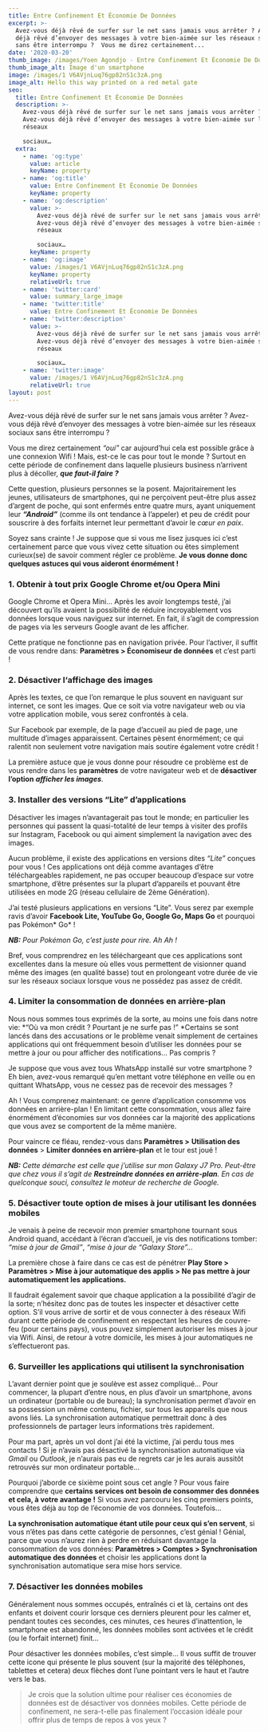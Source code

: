 ```yaml
---
title: Entre Confinement Et Économie De Données
excerpt: >-
  Avez-vous déjà rêvé de surfer sur le net sans jamais vous arrêter ? Avez-vous
  déjà rêvé d’envoyer des messages à votre bien-aimée sur les réseaux sociaux
  sans être interrompu ?  Vous me direz certainement...
date: '2020-03-20'
thumb_image: /images/Yoen Agondjo - Entre Confinement Et Économie De Données.png
thumb_image_alt: Image d'un smartphone
image: /images/1 V6AVjnLuq76gp82nS1c3zA.png
image_alt: Hello this way printed on a red metal gate
seo:
  title: Entre Confinement Et Économie De Données
  description: >-
    Avez-vous déjà rêvé de surfer sur le net sans jamais vous arrêter ?
    Avez-vous déjà rêvé d’envoyer des messages à votre bien-aimée sur les
    réseaux

    sociaux…
  extra:
    - name: 'og:type'
      value: article
      keyName: property
    - name: 'og:title'
      value: Entre Confinement Et Économie De Données
      keyName: property
    - name: 'og:description'
      value: >-
        Avez-vous déjà rêvé de surfer sur le net sans jamais vous arrêter ?
        Avez-vous déjà rêvé d’envoyer des messages à votre bien-aimée sur les
        réseaux

        sociaux…
      keyName: property
    - name: 'og:image'
      value: /images/1 V6AVjnLuq76gp82nS1c3zA.png
      keyName: property
      relativeUrl: true
    - name: 'twitter:card'
      value: summary_large_image
    - name: 'twitter:title'
      value: Entre Confinement Et Économie De Données
    - name: 'twitter:description'
      value: >-
        Avez-vous déjà rêvé de surfer sur le net sans jamais vous arrêter ?
        Avez-vous déjà rêvé d’envoyer des messages à votre bien-aimée sur les
        réseaux

        sociaux…
    - name: 'twitter:image'
      value: /images/1 V6AVjnLuq76gp82nS1c3zA.png
      relativeUrl: true
layout: post
---
```

Avez-vous
déjà rêvé de surfer sur le net sans jamais vous arrêter ? Avez-vous
déjà rêvé d’envoyer des messages à votre bien-aimée sur les réseaux
sociaux sans être interrompu ?

Vous
me direz certainement *“oui”* car aujourd’hui cela est possible grâce à
une connexion Wifi ! Mais, est-ce le cas pour tout le monde ? Surtout en
cette période de confinement dans laquelle plusieurs business
n’arrivent plus à décoller, ***que faut-il faire ?***

Cette question, plusieurs personnes
se la posent. Majoritairement les jeunes, utilisateurs de smartphones,
qui ne perçoivent peut-être plus assez d’argent de poche, qui sont
enfermés entre quatre murs, ayant uniquement leur ***“Android”*** (comme ils ont tendance à l’appeler) et peu de crédit pour souscrire à des forfaits internet leur permettant d’avoir le *cœur en paix*.

Soyez
sans crainte ! Je suppose que si vous me lisez jusques ici c’est
certainement parce que vous vivez cette situation ou êtes simplement
curieux(se) de savoir comment régler ce problème. **Je vous donne donc quelques astuces qui vous aideront énormément !**

### 1. Obtenir à tout prix Google Chrome et/ou Opera Mini

Google
Chrome et Opera Mini… Après les avoir longtemps testé, j’ai découvert
qu’ils avaient la possibilité de réduire incroyablement vos données
lorsque vous naviguez sur internet. En fait, il s’agit de compression de
pages via les serveurs Google avant de les afficher.

Cette pratique ne fonctionne pas en navigation privée. Pour l’activer, il suffit de vous rendre dans: **Paramètres > Économiseur de données** et c’est parti !

### 2. Désactiver l‘affichage des images

Après
les textes, ce que l’on remarque le plus souvent en naviguant sur
internet, ce sont les images. Que ce soit via votre navigateur web ou
via votre application mobile, vous serez confrontés à cela.

Sur
Facebook par exemple, de la page d’accueil au pied de page, une
multitude d’images apparaissent. Certaines pèsent énormément; ce qui
ralentit non seulement votre navigation mais soutire également votre
crédit !

La première astuce que je vous donne pour résoudre ce problème est de vous rendre dans les **paramètres** de votre navigateur web et de **désactiver l’option** ***afficher les images***.

### 3. Installer des versions “Lite” d’applications

Désactiver
les images n’avantagerait pas tout le monde; en particulier les
personnes qui passent la quasi-totalité de leur temps à visiter des
profils sur Instagram, Facebook ou qui aiment simplement la navigation
avec des images.

Aucun
problème, il existe des applications en versions dites *“Lite”* conçues
pour vous ! Ces applications ont déjà comme avantages d‘être
téléchargeables rapidement, ne pas occuper beaucoup d’espace sur votre
smartphone, d’être présentes sur la plupart d’appareils et pouvant être
utilisées en mode 2G (réseau cellulaire de 2ème Génération).

J’ai testé plusieurs applications en versions “Lite”. Vous serez par exemple ravis d’avoir **Facebook Lite, YouTube Go, Google Go, Maps Go** et pourquoi pas Pokémon* Go* !

***NB:** Pour *Pokémon* Go, c’est juste pour rire. Ah Ah !*

Bref,
vous comprendrez en les téléchargeant que ces applications sont
excellentes dans la mesure où elles vous permettent de visionner quand
même des images (en qualité basse) tout en prolongeant votre durée de
vie sur les réseaux sociaux lorsque vous ne possédez pas assez de
crédit.

### 4. Limiter la consommation de données en arrière-plan

Nous nous sommes tous exprimés de la sorte, au moins une fois dans notre vie: \*“Où va mon crédit ? Pourtant je ne surfe pas !” \*Certains
se sont lancés dans des accusations or le problème venait simplement de
certaines applications qui ont fréquemment besoin d’utiliser les
données pour se mettre à jour ou pour afficher des notifications… Pas
compris ?

Je
suppose que vous avez tous WhatsApp installé sur votre smartphone ? Eh
bien, avez-vous remarqué qu’en mettant votre téléphone en veille ou en
quittant WhatsApp, vous ne cessez pas de recevoir des messages ?

Ah
! Vous comprenez maintenant: ce genre d’application consomme vos
données en arrière-plan ! En limitant cette consommation, vous allez
faire énormément d’économies sur vos données car la majorité des
applications que vous avez se comportent de la même manière.

Pour vaincre ce fléau, rendez-vous dans **Paramètres >** **Utilisation des données** > **Limiter données en arrière-plan** et le tour est joué !

***NB:** Cette démarche est celle que j’utilise sur mon Galaxy J7 Pro. Peut-être que chez vous il s’agit de **Restreindre données en arrière-plan**. En cas de quelconque souci, consultez le moteur de recherche de Google.*

### 5. Désactiver toute option de mises à jour utilisant les données mobiles

Je
venais à peine de recevoir mon premier smartphone tournant sous Android
quand, accédant à l’écran d’accueil, je vis des notifications tomber: *“mise à jour de Gmail”*, *“mise à jour de “Galaxy Store”…*

La première chose à faire dans ce cas est de pénétrer **Play Store > Paramètres > Mise à jour automatique des applis > Ne pas mettre à jour automatiquement les applications.**

Il
faudrait également savoir que chaque application a la possibilité
d’agir de la sorte; n’hésitez donc pas de toutes les inspecter et
désactiver cette option. S’il vous arrive de sortir et de vous connecter
à des réseaux Wifi durant cette période de confinement en respectant
les heures de couvre-feu (pour certains pays), vous pouvez simplement
autoriser les mises à jour via Wifi. Ainsi, de retour à votre domicile,
les mises à jour automatiques ne s’effectueront pas.

### 6. Surveiller les applications qui utilisent la synchronisation

L’avant
dernier point que je soulève est assez compliqué… Pour commencer, la
plupart d’entre nous, en plus d’avoir un smartphone, avons un ordinateur
(portable ou de bureau); la synchronisation permet d’avoir en sa
possession un même contenu, fichier, sur tous les appareils que nous
avons liés. La synchronisation automatique permettrait donc à des
professionnels de partager leurs informations très rapidement.

Pour
ma part, après un vol dont j’ai été la victime, j’ai perdu tous mes
contacts ! Si je n’avais pas désactivé la synchronisation automatique
via *Gmail* ou *Outlook*, je n’aurais pas eu de regrets car je les aurais aussitôt retrouvés sur mon ordinateur portable…

Pourquoi j’aborde ce sixième point sous cet angle ? Pour vous faire comprendre que **certains services ont besoin de consommer des données et cela, à votre avantage !** Si vous avez parcouru les cinq premiers points, vous êtes déjà au top de l’économie de vos données. Toutefois…

**La synchronisation automatique étant utile pour ceux qui s’en servent**,
si vous n’êtes pas dans cette catégorie de personnes, c’est génial !
Génial, parce que vous n’aurez rien à perdre en réduisant davantage la
consommation de vos données: **Paramètres > Comptes > Synchronisation automatique des données** et choisir les applications dont la synchronisation automatique sera mise hors service.

### 7. Désactiver les données mobiles

Généralement
nous sommes occupés, entraînés ci et là, certains ont des enfants et
doivent courir lorsque ces derniers pleurent pour les calmer et, pendant
toutes ces secondes, ces minutes, ces heures d’inattention, le
smartphone est abandonné, les données mobiles sont activées et le crédit
(ou le forfait internet) finit…

Pour
désactiver les données mobiles, c’est simple… Il vous suffit de trouver
cette icone qui présente le plus souvent (sur la majorité des
téléphones, tablettes et cetera) deux flèches dont l’une pointant vers
le haut et l’autre vers le bas.

> Je crois que la solution ultime pour réaliser ces économies de données est de désactiver vos données mobiles.
> Cette période de confinement, ne sera-t-elle pas finalement l’occasion idéale pour offrir plus de temps de repos à vos yeux ?
